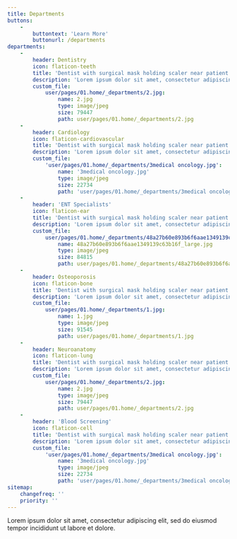 ```yaml
---
title: Departments
buttons:
    -
        buttontext: 'Learn More'
        buttonurl: /departments
departments:
    -
        header: Dentistry
        icon: flaticon-teeth
        title: 'Dentist with surgical mask holding scaler near patient'
        description: 'Lorem ipsum dolor sit amet, consectetur adipiscing elit, sed do eiusmod tempor incididunt ut labore et dolore magna aliqua. Quis ipsum suspendisse ultrices gravida. Risus commodo viverra maecenas accumsan lacus vel facilisis.'
        custom_file:
            user/pages/01.home/_departments/2.jpg:
                name: 2.jpg
                type: image/jpeg
                size: 79447
                path: user/pages/01.home/_departments/2.jpg
    -
        header: Cardiology
        icon: flaticon-cardiovascular
        title: 'Dentist with surgical mask holding scaler near patient'
        description: 'Lorem ipsum dolor sit amet, consectetur adipiscing elit, sed do eiusmod tempor incididunt ut labore et dolore magna aliqua. Quis ipsum suspendisse ultrices gravida. Risus commodo viverra maecenas accumsan lacus vel facilisis.'
        custom_file:
            'user/pages/01.home/_departments/3medical oncology.jpg':
                name: '3medical oncology.jpg'
                type: image/jpeg
                size: 22734
                path: 'user/pages/01.home/_departments/3medical oncology.jpg'
    -
        header: 'ENT Specialists'
        icon: flaticon-ear
        title: 'Dentist with surgical mask holding scaler near patient'
        description: 'Lorem ipsum dolor sit amet, consectetur adipiscing elit, sed do eiusmod tempor incididunt ut labore et dolore magna aliqua. Quis ipsum suspendisse ultrices gravida. Risus commodo viverra maecenas accumsan lacus vel facilisis.'
        custom_file:
            user/pages/01.home/_departments/48a27b60e893b6f6aae1349139c63b16f_large.jpg:
                name: 48a27b60e893b6f6aae1349139c63b16f_large.jpg
                type: image/jpeg
                size: 84815
                path: user/pages/01.home/_departments/48a27b60e893b6f6aae1349139c63b16f_large.jpg
    -
        header: Osteoporosis
        icon: flaticon-bone
        title: 'Dentist with surgical mask holding scaler near patient'
        description: 'Lorem ipsum dolor sit amet, consectetur adipiscing elit, sed do eiusmod tempor incididunt ut labore et dolore magna aliqua. Quis ipsum suspendisse ultrices gravida. Risus commodo viverra maecenas accumsan lacus vel facilisis.'
        custom_file:
            user/pages/01.home/_departments/1.jpg:
                name: 1.jpg
                type: image/jpeg
                size: 91545
                path: user/pages/01.home/_departments/1.jpg
    -
        header: Neuroanatomy
        icon: flaticon-lung
        title: 'Dentist with surgical mask holding scaler near patient'
        description: 'Lorem ipsum dolor sit amet, consectetur adipiscing elit, sed do eiusmod tempor incididunt ut labore et dolore magna aliqua. Quis ipsum suspendisse ultrices gravida. Risus commodo viverra maecenas accumsan lacus vel facilisis.'
        custom_file:
            user/pages/01.home/_departments/2.jpg:
                name: 2.jpg
                type: image/jpeg
                size: 79447
                path: user/pages/01.home/_departments/2.jpg
    -
        header: 'Blood Screening'
        icon: flaticon-cell
        title: 'Dentist with surgical mask holding scaler near patient'
        description: 'Lorem ipsum dolor sit amet, consectetur adipiscing elit, sed do eiusmod tempor incididunt ut labore et dolore magna aliqua. Quis ipsum suspendisse ultrices gravida. Risus commodo viverra maecenas accumsan lacus vel facilisis.'
        custom_file:
            'user/pages/01.home/_departments/3medical oncology.jpg':
                name: '3medical oncology.jpg'
                type: image/jpeg
                size: 22734
                path: 'user/pages/01.home/_departments/3medical oncology.jpg'
sitemap:
    changefreq: ''
    priority: ''
---
```


Lorem ipsum dolor sit amet, consectetur adipiscing elit, sed do eiusmod tempor incididunt ut labore et dolore.